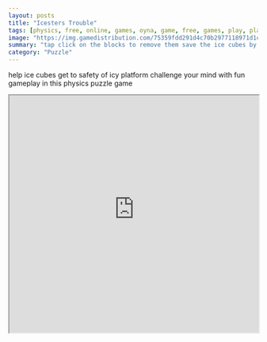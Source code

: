 ```yaml
---
layout: posts
title: "Icesters Trouble"
tags: [physics, free, online, games, oyna, game, free, games, play, play, games]
image: "https://img.gamedistribution.com/75359fdd291d4c70b2977118971d1c02.jpg"
summary: "tap click on the blocks to remove them save the ice cubes by placing them on the platform  free online games oyna game free games play play games"
category: "Puzzle"
---
```


help ice cubes get to safety of icy platform challenge your mind with fun gameplay in this physics puzzle game

<iframe width="100%" height="480px;" src="https://html5.gamedistribution.com/75359fdd291d4c70b2977118971d1c02/"></iframe>
